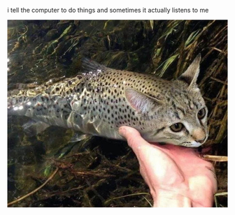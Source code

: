 i tell the computer to do things and sometimes it actually listens to me
<!--START_SECTION:update_image-->
<img src=https://raw.githubusercontent.com/sneakykestrel/sneakykestrel/main/.github/images/catfish.png height="" width="" align=left alt=kitty />
<!--END_SECTION:update_image-->

